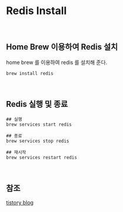 # Redis Install

<br>

## Home Brew 이용하여 Redis 설치

home brew 를 이용하여 redis 를 설치해 준다.
```
brew install redis
```

<br>

## Redis 실행 및 종료

```
## 실행
brew services start redis

## 종료
brew services stop redis

## 재시작
brew services restart redis
```

<br>

## 참조

[tistory blog](https://wlswoo.tistory.com/44)

